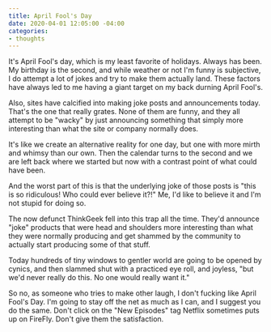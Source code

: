 ```yaml
---
title: April Fool's Day
date: 2020-04-01 12:05:00 -04:00
categories:
- thoughts
---
```


It's April Fool's day, which is my least favorite of holidays.  Always has been. My birthday is the second, and while weather or not I'm funny is subjective, I do attempt a lot of jokes and try to make them actually land.  These factors have always led to me having a giant target on my back durning April Fool's. 

Also, sites have calcified into making joke posts and announcements today. That's the one that really grates. None of them are funny, and they all attempt to be "wacky" by just announcing something that simply more interesting than what the site or company normally does.   

It's like we create an alternative reality for one day, but one with more mirth and whimsy than our own. Then the calendar turns to the second and we are left back where we started but now with a contrast point of what could have been. 

And the worst part of this is that the underlying joke of those posts is "this is so ridiculous! Who could ever believe it?!" Me, I'd like to believe it and I'm not stupid for doing so.  

The now defunct ThinkGeek fell into this trap all the time.  They'd announce "joke" products that were head and shoulders more interesting than what they were normally producing and get shammed by the community to actually start producing some of that stuff.

Today hundreds of tiny windows to gentler world are going to be opened by cynics, and then slammed shut with a practiced eye roll, and joyless, "but we'd never really do this. No one would really want it." 

So no, as someone who tries to make other laugh, I don't fucking like April Fool's Day.  I'm going to stay off the net as much as I can, and I suggest you do the same.  Don't click on the "New Episodes" tag Netflix sometimes puts up on FireFly.  Don't give them the satisfaction. 